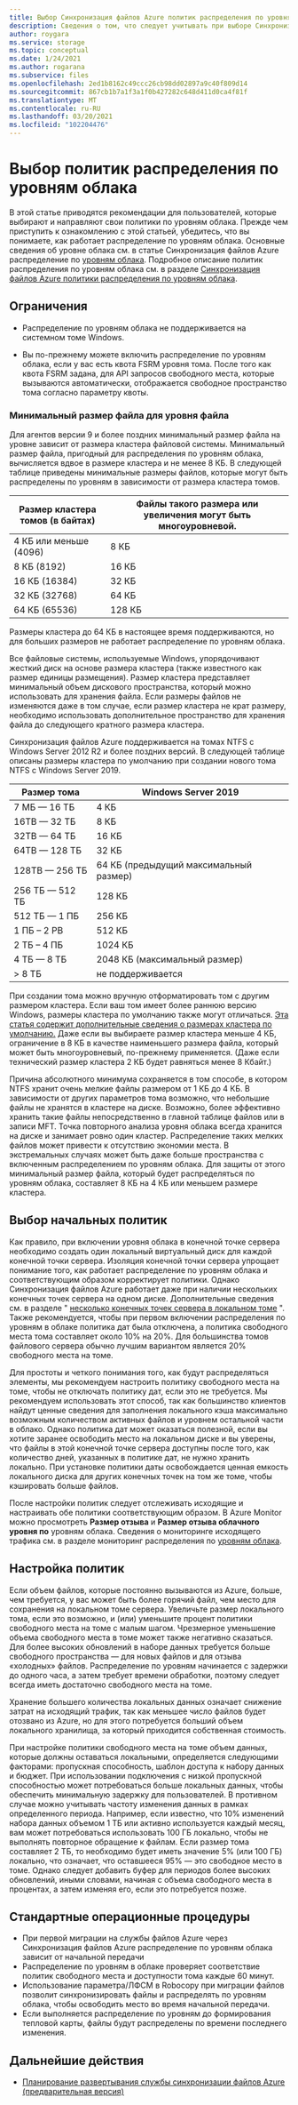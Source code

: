 ```yaml
---
title: Выбор Синхронизация файлов Azure политик распределения по уровням облака | Документация Майкрософт
description: Сведения о том, что следует учитывать при выборе Синхронизация файлов Azure политик распределения по уровням облака.
author: roygara
ms.service: storage
ms.topic: conceptual
ms.date: 1/24/2021
ms.author: rogarana
ms.subservice: files
ms.openlocfilehash: 2ed1b8162c49ccc26cb98dd02897a9c40f809d14
ms.sourcegitcommit: 867cb1b7a1f3a1f0b427282c648d411d0ca4f81f
ms.translationtype: MT
ms.contentlocale: ru-RU
ms.lasthandoff: 03/20/2021
ms.locfileid: "102204476"
---
```

# <a name="choose-cloud-tiering-policies"></a>Выбор политик распределения по уровням облака

В этой статье приводятся рекомендации для пользователей, которые выбирают и направляют свои политики по уровням облака. Прежде чем приступить к ознакомлению с этой статьей, убедитесь, что вы понимаете, как работает распределение по уровням облака. Основные сведения об уровне облака см. в статье Синхронизация файлов Azure распределение по [уровням облака](storage-sync-cloud-tiering-overview.md). Подробное описание политик распределения по уровням облака см. в разделе [Синхронизация файлов Azure политики распределения по уровням облака](storage-sync-cloud-tiering-policy.md).

## <a name="limitations"></a>Ограничения
- Распределение по уровням облака не поддерживается на системном томе Windows.

- Вы по-прежнему можете включить распределение по уровням облака, если у вас есть квота FSRM уровня тома. После того как квота FSRM задана, для API запросов свободного места, которые вызываются автоматически, отображается свободное пространство тома согласно параметру квоты. 

### <a name="minimum-file-size-for-a-file-to-tier"></a>Минимальный размер файла для уровня файла

Для агентов версии 9 и более поздних минимальный размер файла на уровне зависит от размера кластера файловой системы. Минимальный размер файла, пригодный для распределения по уровням облака, вычисляется вдвое в размере кластера и не менее 8 КБ. В следующей таблице приведены минимальные размеры файлов, которые могут быть распределены по уровням в зависимости от размера кластера томов.

|Размер кластера томов (в байтах) |Файлы такого размера или увеличения могут быть многоуровневой.  |
|----------------------------|---------|
|4 КБ или меньше (4096)      | 8 КБ    |
|8 КБ (8192)                 | 16 КБ   |
|16 КБ (16384)               | 32 КБ   |
|32 КБ (32768)               | 64 КБ   |
|64 КБ (65536)    | 128 КБ  |

Размеры кластера до 64 КБ в настоящее время поддерживаются, но для больших размеров не работает распределение по уровням облака.

Все файловые системы, используемые Windows, упорядочивают жесткий диск на основе размера кластера (также известного как размер единицы размещения). Размер кластера представляет минимальный объем дискового пространства, который можно использовать для хранения файла. Если размеры файлов не изменяются даже в том случае, если размер кластера не крат размеру, необходимо использовать дополнительное пространство для хранения файла до следующего кратного размера кластера.

Синхронизация файлов Azure поддерживается на томах NTFS с Windows Server 2012 R2 и более поздних версий. В следующей таблице описаны размеры кластера по умолчанию при создании нового тома NTFS с Windows Server 2019.

|Размер тома    |Windows Server 2019             |
|---------------|--------------------------------|
|7 МБ — 16 ТБ   | 4 КБ                |
|16TB — 32 ТБ   | 8 КБ                |
|32TB — 64 ТБ   | 16 КБ               |
|64TB — 128 ТБ  | 32 КБ               |
|128TB — 256 ТБ | 64 КБ (предыдущий максимальный размер) |
|256 ТБ — 512 ТБ| 128 КБ              |
|512 ТБ — 1 ПБ  | 256 КБ              |
|1 ПБ – 2 PB    | 512 КБ              |
|2 ТБ – 4 ПБ    | 1024 КБ             |
|4 ТБ — 8 ТБ    | 2048 КБ (максимальный размер)  |
|> 8 ТБ         | не поддерживается       |

При создании тома можно вручную отформатировать том с другим размером кластера. Если ваш том имеет более раннюю версию Windows, размеры кластера по умолчанию также могут отличаться. [Эта статья содержит дополнительные сведения о размерах кластера по умолчанию.](https://support.microsoft.com/help/140365/default-cluster-size-for-ntfs-fat-and-exfat) Даже если вы выбираете размер кластера меньше 4 КБ, ограничение в 8 КБ в качестве наименьшего размера файла, который может быть многоуровневый, по-прежнему применяется. (Даже если технический размер кластера 2 КБ будет равняться менее 8 Кбайт.)

Причина абсолютного минимума сохраняется в том способе, в котором NTFS хранит очень мелкие файлы размером от 1 КБ до 4 КБ. В зависимости от других параметров тома возможно, что небольшие файлы не хранятся в кластере на диске. Возможно, более эффективно хранить такие файлы непосредственно в главной таблице файлов или в записи MFT. Точка повторного анализа уровня облака всегда хранится на диске и занимает ровно один кластер. Распределение таких мелких файлов может привести к отсутствию экономии места. В экстремальных случаях может быть даже больше пространства с включенным распределением по уровням облака. Для защиты от этого минимальный размер файла, который будет распределяться по уровням облака, составляет 8 КБ на 4 КБ или меньшем размере кластера. 

## <a name="selecting-your-initial-policies"></a>Выбор начальных политик

Как правило, при включении уровня облака в конечной точке сервера необходимо создать один локальный виртуальный диск для каждой конечной точки сервера. Изоляция конечной точки сервера упрощает понимание того, как работает распределение по уровням облака и соответствующим образом корректирует политики. Однако Синхронизация файлов Azure работает даже при наличии нескольких конечных точек сервера на одном диске. Дополнительные сведения см. в разделе " [несколько конечных точек сервера в локальном томе](storage-sync-cloud-tiering-policy.md#multiple-server-endpoints-on-a-local-volume) ". Также рекомендуется, чтобы при первом включении распределения по уровням в облаке политика дат была отключена, а политика свободного места тома составляет около 10% на 20%. Для большинства томов файлового сервера обычно лучшим вариантом является 20% свободного места на томе.

Для простоты и четкого понимания того, как будут распределяться элементы, мы рекомендуем настроить политику свободного места на томе, чтобы не отключать политику дат, если это не требуется. Мы рекомендуем использовать этот способ, так как большинство клиентов найдут ценные сведения для заполнения локального кэша максимально возможным количеством активных файлов и уровнем остальной части в облако. Однако политика дат может оказаться полезной, если вы хотите заранее освободить место на локальном диске и вы уверены, что файлы в этой конечной точке сервера доступны после того, как количество дней, указанных в политике дат, не нужно хранить локально. При установке политики даты освобождается ценная емкость локального диска для других конечных точек на том же томе, чтобы кэшировать больше файлов.

После настройки политик следует отслеживать исходящие и настраивать обе политики соответствующим образом. В Azure Monitor можно просмотреть **Размер отзыва** и **Размер отзыва облачного уровня по** уровням облака. Сведения о мониторинге исходящего трафика см. в разделе мониторинг распределения по [уровням облака](storage-sync-monitor-cloud-tiering.md).

## <a name="adjusting-your-policies"></a>Настройка политик

Если объем файлов, которые постоянно вызываются из Azure, больше, чем требуется, у вас может быть более горячий файл, чем место для сохранения на локальном томе сервера. Увеличьте размер локального тома, если это возможно, и (или) уменьшите процент политики свободного места на томе с малым шагом. Чрезмерное уменьшение объема свободного места в томе может также негативно сказаться. Для более высоких обновлений в наборе данных требуется больше свободного пространства — для новых файлов и для отзыва «холодных» файлов. Распределение по уровням начинается с задержки до одного часа, а затем требует времени обработки, поэтому следует всегда иметь достаточно свободного места на томе.

Хранение большего количества локальных данных означает снижение затрат на исходящий трафик, так как меньшее число файлов будет отозвано из Azure, но для этого потребуется больший объем локального хранилища, за который приходится собственная стоимость. 

При настройке политики свободного места на томе объем данных, которые должны оставаться локальными, определяется следующими факторами: пропускная способность, шаблон доступа к набору данных и бюджет. При использовании подключения с низкой пропускной способностью может потребоваться больше локальных данных, чтобы обеспечить минимальную задержку для пользователей. В противном случае можно учитывать частоту изменения данных в рамках определенного периода. Например, если известно, что 10% изменений набора данных объемом 1 ТБ или активно используется каждый месяц, вам может потребоваться использовать 100 ГБ локально, чтобы не выполнять повторное обращение к файлам. Если размер тома составляет 2 ТБ, то необходимо будет иметь значение 5% (или 100 ГБ) локально, что означает, что оставшееся 95% — это свободное место в томе. Однако следует добавить буфер для периодов более высоких обновлений, иными словами, начиная с объема свободного места в процентах, а затем изменяя его, если это потребуется позже.

## <a name="standard-operating-procedures"></a>Стандартные операционные процедуры

- При первой миграции на службы файлов Azure через Синхронизация файлов Azure распределение по уровням облака зависит от начальной передачи
- Распределение по уровням в облаке проверяет соответствие политик свободного места и доступности тома каждые 60 минут.
- Использование параметра/ЛФСМ в Robocopy при миграции файлов позволит синхронизировать файлы и распределять по уровням облака, чтобы освободить место во время начальной передачи. 
- Если выполняется распределение по уровням до формирования тепловой карты, файлы будут распределены по времени последнего изменения.

## <a name="next-steps"></a>Дальнейшие действия
* [Планирование развертывания службы синхронизации файлов Azure (предварительная версия)](storage-sync-files-planning.md)
